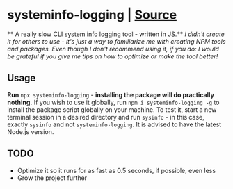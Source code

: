 # systeminfo-logging | [Source](https://github.com/izonit/systeminfo-logging/)

** A really slow CLI system info logging tool - written in JS.**
*I didn't create it for others to use - it's just a way to familiarize me with creating NPM tools and packages.*
*Even though I don't recommend using it, if you do: I would be grateful if you give me tips on how to optimize or make the tool better!*

## Usage
**Run** `npx systeminfo-logging` - **installing the package will do practically nothing.**
If you wish to use it globally, run `npm i systeminfo-logging -g` to install the package script globally on your machine. To test it, start a new terminal session in a desired directory and run `sysinfo` - in this case, exactly `sysinfo` and not `systeminfo-logging`.
It is advised to have the latest Node.js version.

## TODO
- Optimize it so it runs for as fast as 0.5 seconds, if possible, even less
- Grow the project further
